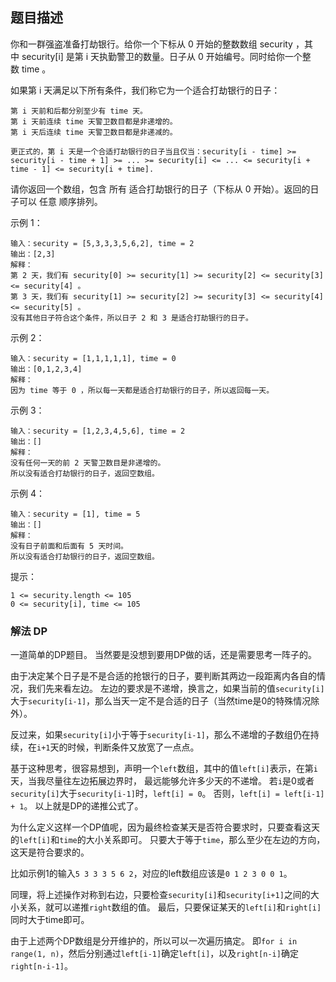## 题目描述
你和一群强盗准备打劫银行。给你一个下标从 0 开始的整数数组 security ，其中 security[i] 是第 i 天执勤警卫的数量。日子从 0 开始编号。同时给你一个整数 time 。

如果第 i 天满足以下所有条件，我们称它为一个适合打劫银行的日子：
```
第 i 天前和后都分别至少有 time 天。
第 i 天前连续 time 天警卫数目都是非递增的。
第 i 天后连续 time 天警卫数目都是非递减的。

更正式的，第 i 天是一个合适打劫银行的日子当且仅当：security[i - time] >= security[i - time + 1] >= ... >= security[i] <= ... <= security[i + time - 1] <= security[i + time].
```

请你返回一个数组，包含 所有 适合打劫银行的日子（下标从 0 开始）。返回的日子可以 任意 顺序排列。

示例 1：
```
输入：security = [5,3,3,3,5,6,2], time = 2
输出：[2,3]
解释：
第 2 天，我们有 security[0] >= security[1] >= security[2] <= security[3] <= security[4] 。
第 3 天，我们有 security[1] >= security[2] >= security[3] <= security[4] <= security[5] 。
没有其他日子符合这个条件，所以日子 2 和 3 是适合打劫银行的日子。
```
示例 2：
```
输入：security = [1,1,1,1,1], time = 0
输出：[0,1,2,3,4]
解释：
因为 time 等于 0 ，所以每一天都是适合打劫银行的日子，所以返回每一天。
```
示例 3：
```
输入：security = [1,2,3,4,5,6], time = 2
输出：[]
解释：
没有任何一天的前 2 天警卫数目是非递增的。
所以没有适合打劫银行的日子，返回空数组。
```
示例 4：
```
输入：security = [1], time = 5
输出：[]
解释：
没有日子前面和后面有 5 天时间。
所以没有适合打劫银行的日子，返回空数组。
```

提示：
```
1 <= security.length <= 105
0 <= security[i], time <= 105
```

### 解法 DP
一道简单的DP题目。
当然要是没想到要用DP做的话，还是需要思考一阵子的。

由于决定某个日子是不是合适的抢银行的日子，要判断其两边一段距离内各自的情况，我们先来看左边。
左边的要求是不递增，换言之，如果当前的值`security[i]`大于`security[i-1]`，那么当天一定不是合适的日子（当然time是0的特殊情况除外）。

反过来，如果`security[i]`小于等于`security[i-1]`，那么不递增的子数组仍在持续，在`i+1`天的时候，判断条件又放宽了一点点。

基于这种思考，很容易想到，声明一个`left`数组，其中的值`left[i]`表示，在第`i`天，当我尽量往左边拓展边界时，
最远能够允许多少天的不递增。
若`i`是0或者`security[i]`大于`security[i-1]`时，`left[i] = 0`。
否则，`left[i] = left[i-1] + 1`。
以上就是DP的递推公式了。

为什么定义这样一个DP值呢，因为最终检查某天是否符合要求时，只要查看这天的`left[i]`和`time`的大小关系即可。
只要大于等于`time`，那么至少在左边的方向，这天是符合要求的。

比如示例1的输入`5 3 3 3 5 6 2`，对应的left数组应该是`0 1 2 3 0 0 1`。

同理，将上述操作对称到右边，只要检查`security[i]`和`security[i+1]`之间的大小关系，就可以递推`right`数组的值。
最后，只要保证某天的`left[i]`和`right[i]`同时大于time即可。

由于上述两个DP数组是分开维护的，所以可以一次遍历搞定。
即`for i in range(1, n)`，然后分别通过`left[i-1]`确定`left[i]`，以及`right[n-i]`确定`right[n-i-1]`。